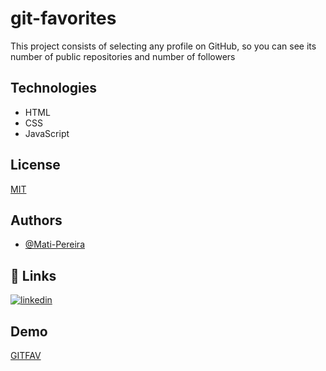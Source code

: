 
# git-favorites

This project consists of selecting any profile on GitHub, so you can see its number of public repositories and number of followers


## Technologies

- HTML
- CSS
- JavaScript
## License

[MIT](https://choosealicense.com/licenses/mit/)


## Authors

- [@Mati-Pereira](https://github.com/Mati-Pereira)


## 🔗 Links
[![linkedin](https://img.shields.io/badge/linkedin-0A66C2?style=for-the-badge&logo=linkedin&logoColor=white)](https://www.linkedin.com/in/matheus-rodrigues-pereira/)


## Demo

[GITFAV](https://gitfav.netlify.app/)

